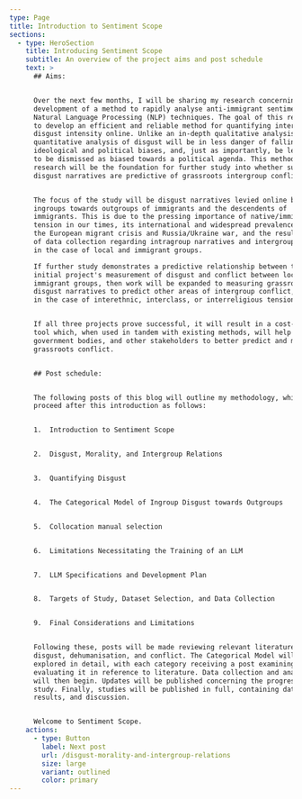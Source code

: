 ```yaml
---
type: Page
title: Introduction to Sentiment Scope
sections:
  - type: HeroSection
    title: Introducing Sentiment Scope
    subtitle: An overview of the project aims and post schedule
    text: >
      ## Aims:


      Over the next few months, I will be sharing my research concerning the
      development of a method to rapidly analyse anti-immigrant sentiments with
      Natural Language Processing (NLP) techniques. The goal of this research is
      to develop an efficient and reliable method for quantifying intergroup
      disgust intensity online. Unlike an in-depth qualitative analysis, a
      quantitative analysis of disgust will be in less danger of falling prey to
      ideological and political biases, and, just as importantly, be less likely
      to be dismissed as biased towards a political agenda. This methods
      research will be the foundation for further study into whether such online
      disgust narratives are predictive of grassroots intergroup conflict.


      The focus of the study will be disgust narratives levied online by local
      ingroups towards outgroups of immigrants and the descendents of
      immigrants. This is due to the pressing importance of native/immigrant
      tension in our times, its international and widespread prevalence during
      the European migrant crisis and Russia/Ukraine war, and the resultant ease
      of data collection regarding intragroup narratives and intergroup conflict
      in the case of local and immigrant groups.

      If further study demonstrates a predictive relationship between this
      initial project's measurement of disgust and conflict between locals and
      immigrant groups, then work will be expanded to measuring grassroots
      disgust narratives to predict other areas of intergroup conflict, such as
      in the case of interethnic, interclass, or interreligious tensions.


      If all three projects prove successful, it will result in a cost-effective
      tool which, when used in tandem with existing methods, will help NGOs,
      government bodies, and other stakeholders to better predict and manage
      grassroots conflict.


      ## Post schedule:


      The following posts of this blog will outline my methodology, which will
      proceed after this introduction as follows:


      1.  Introduction to Sentiment Scope


      2.  Disgust, Morality, and Intergroup Relations


      3.  Quantifying Disgust


      4.  The Categorical Model of Ingroup Disgust towards Outgroups


      5.  Collocation manual selection


      6.  Limitations Necessitating the Training of an LLM


      7.  LLM Specifications and Development Plan


      8.  Targets of Study, Dataset Selection, and Data Collection


      9.  Final Considerations and Limitations


      Following these, posts will be made reviewing relevant literature on
      disgust, dehumanisation, and conflict. The Categorical Model will be
      explored in detail, with each category receiving a post examining and
      evaluating it in reference to literature. Data collection and analysis
      will then begin. Updates will be published concerning the progress of each
      study. Finally, studies will be published in full, containing data,
      results, and discussion.


      Welcome to Sentiment Scope.
    actions:
      - type: Button
        label: Next post
        url: /disgust-morality-and-intergroup-relations
        size: large
        variant: outlined
        color: primary
---
```

